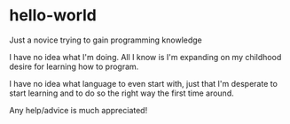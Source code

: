 # hello-world

Just a novice trying to gain programming knowledge


I have no idea what I'm doing. All I know is I'm expanding on my childhood
desire for learning how to program.

I have no idea what language to even start with, just that I'm desperate to start
learning and to do so the right way the first time around.

Any help/advice is much appreciated!
